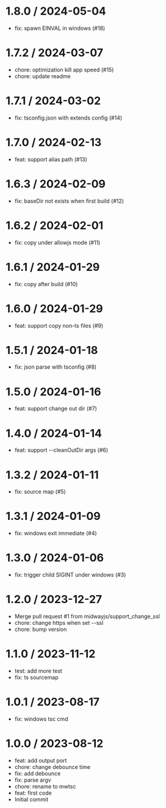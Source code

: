 
1.8.0 / 2024-05-04
==================

  * fix: spawn EINVAL in windows (#18)

1.7.2 / 2024-03-07
==================

  * chore: optimization kill app speed (#15)
  * chore: update readme

1.7.1 / 2024-03-02
==================

  * fix: tsconfig.json with extends config (#14)

1.7.0 / 2024-02-13
==================

  * feat: support alias path (#13)

1.6.3 / 2024-02-09
==================

  * fix: baseDir not exists when first build (#12)

1.6.2 / 2024-02-01
==================

  * fix: copy under allowjs mode (#11)


1.6.1 / 2024-01-29
==================

  * fix: copy after build (#10)

1.6.0 / 2024-01-29
==================

  * feat: support copy non-ts files (#9)

1.5.1 / 2024-01-18
==================

  * fix: json parse with tsconfig (#8)

1.5.0 / 2024-01-16
==================

  * feat: support change out dir (#7)

1.4.0 / 2024-01-14
==================

  * feat: support --cleanOutDir args (#6)

1.3.2 / 2024-01-11
==================

  * fix: source map (#5)

1.3.1 / 2024-01-09
==================

  * fix: windows exit immediate (#4)

1.3.0 / 2024-01-06
==================

  * fix: trigger child SIGINT under windows (#3)

1.2.0 / 2023-12-27
==================

  * Merge pull request #1 from midwayjs/support_change_ssl
  * chore: change https when set --ssl
  * chore: bump version

1.1.0 / 2023-11-12
==================

  * test: add more test
  * fix: ts sourcemap

1.0.1 / 2023-08-17
==================

  * fix: windows tsc cmd

1.0.0 / 2023-08-12
==================

  * feat: add output port
  * chore: change debounce time
  * fix: add debounce
  * fix: parse argv
  * chore: rename to mwtsc
  * feat: first code
  * Initial commit
